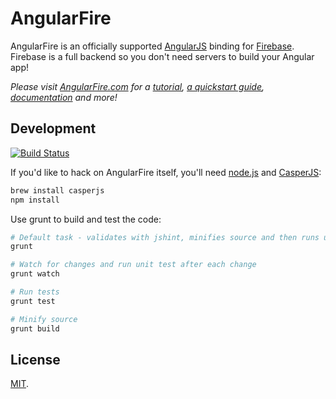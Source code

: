 AngularFire
===========
AngularFire is an officially supported [AngularJS](http://angularjs.org/) binding
for [Firebase](http://www.firebase.com/?utm_medium=web&utm_source=angularFire).
Firebase is a full backend so you don't need servers to build your Angular app!

*Please visit [AngularFire.com](http://angularfire.com) for a
[tutorial](http://angularfire.com/tutorial),
[a quickstart guide](http://angularfire.com/quickstart.html),
[documentation](http://angularfire.com/documentation.html) and more!*

Development
-----------
[![Build Status](https://travis-ci.org/firebase/angularFire.png)](https://travis-ci.org/firebase/angularFire)

If you'd like to hack on AngularFire itself, you'll need
[node.js](http://nodejs.org/download/) and
[CasperJS](https://github.com/n1k0/casperjs):

```bash
brew install casperjs
npm install
```

Use grunt to build and test the code:

```bash
# Default task - validates with jshint, minifies source and then runs unit tests
grunt

# Watch for changes and run unit test after each change
grunt watch

# Run tests
grunt test

# Minify source
grunt build
```

License
-------
[MIT](http://firebase.mit-license.org).
